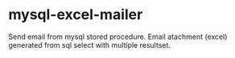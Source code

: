 # mysql-excel-mailer
Send email from mysql stored procedure. Email atachment (excel) generated from sql select with multiple resultset.
